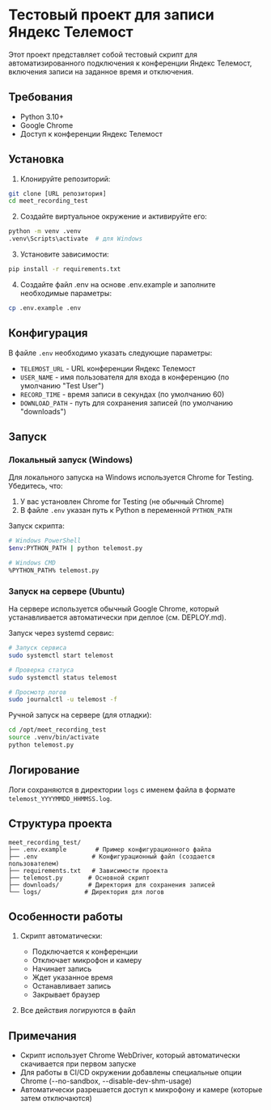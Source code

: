 # Тестовый проект для записи Яндекс Телемост

Этот проект представляет собой тестовый скрипт для автоматизированного подключения к конференции Яндекс Телемост, включения записи на заданное время и отключения.

## Требования

- Python 3.10+
- Google Chrome
- Доступ к конференции Яндекс Телемост

## Установка

1. Клонируйте репозиторий:
```bash
git clone [URL репозитория]
cd meet_recording_test
```

2. Создайте виртуальное окружение и активируйте его:
```bash
python -m venv .venv
.venv\Scripts\activate  # для Windows
```

3. Установите зависимости:
```bash
pip install -r requirements.txt
```

4. Создайте файл .env на основе .env.example и заполните необходимые параметры:
```bash
cp .env.example .env
```

## Конфигурация

В файле `.env` необходимо указать следующие параметры:

- `TELEMOST_URL` - URL конференции Яндекс Телемост
- `USER_NAME` - имя пользователя для входа в конференцию (по умолчанию "Test User")
- `RECORD_TIME` - время записи в секундах (по умолчанию 60)
- `DOWNLOAD_PATH` - путь для сохранения записей (по умолчанию "downloads")

## Запуск

### Локальный запуск (Windows)

Для локального запуска на Windows используется Chrome for Testing. Убедитесь, что:
1. У вас установлен Chrome for Testing (не обычный Chrome)
2. В файле `.env` указан путь к Python в переменной `PYTHON_PATH`

Запуск скрипта:

```bash
# Windows PowerShell
$env:PYTHON_PATH | python telemost.py

# Windows CMD
%PYTHON_PATH% telemost.py
```

### Запуск на сервере (Ubuntu)

На сервере используется обычный Google Chrome, который устанавливается автоматически при деплое (см. DEPLOY.md).

Запуск через systemd сервис:
```bash
# Запуск сервиса
sudo systemctl start telemost

# Проверка статуса
sudo systemctl status telemost

# Просмотр логов
sudo journalctl -u telemost -f
```

Ручной запуск на сервере (для отладки):
```bash
cd /opt/meet_recording_test
source .venv/bin/activate
python telemost.py
```

## Логирование

Логи сохраняются в директории `logs` с именем файла в формате `telemost_YYYYMMDD_HHMMSS.log`.

## Структура проекта

```
meet_recording_test/
├── .env.example        # Пример конфигурационного файла
├── .env               # Конфигурационный файл (создается пользователем)
├── requirements.txt   # Зависимости проекта
├── telemost.py       # Основной скрипт
├── downloads/        # Директория для сохранения записей
└── logs/            # Директория для логов
```

## Особенности работы

1. Скрипт автоматически:
   - Подключается к конференции
   - Отключает микрофон и камеру
   - Начинает запись
   - Ждет указанное время
   - Останавливает запись
   - Закрывает браузер

2. Все действия логируются в файл

## Примечания

- Скрипт использует Chrome WebDriver, который автоматически скачивается при первом запуске
- Для работы в CI/CD окружении добавлены специальные опции Chrome (--no-sandbox, --disable-dev-shm-usage)
- Автоматически разрешается доступ к микрофону и камере (которые затем отключаются)
